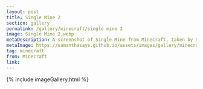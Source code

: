 ```yaml
---
layout: post
title: Single Mine 2
section: gallery
permalink: /gallery/minecraft/single mine 2
image: Single Mine 2.webp
metaDescription: A screenshot of Single Mine from Minecraft, taken by Samantha Says.
metaImage: https://samanthasays.github.io/assets/images/gallery/minecraft/Single Mine 2.webp
tag: minecraft
from: Minecraft
link: 
---
```

{% include imageGallery.html %}